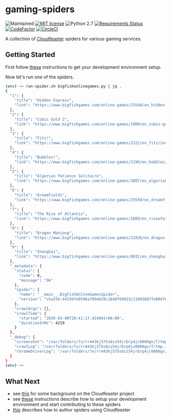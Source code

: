 # gaming-spiders

![Maintained](https://img.shields.io/maintenance/yes/2020.svg)
[![MIT license](http://img.shields.io/badge/license-MIT-brightgreen.svg)](http://opensource.org/licenses/MIT)
![Python 2.7](https://img.shields.io/badge/python-2.7-FFC100.svg?style=flat)
[![Requirements Status](https://requires.io/github/simonsdave/gaming-spiders/requirements.svg?branch=master)](https://requires.io/github/simonsdave/gaming-spiders/requirements/?branch=master)
[![CodeFactor](https://www.codefactor.io/repository/github/simonsdave/gaming-spiders/badge/master)](https://www.codefactor.io/repository/github/simonsdave/gaming-spiders/overview/master)
[![CircleCI](https://circleci.com/gh/simonsdave/gaming-spiders.svg?style=shield)](https://circleci.com/gh/simonsdave/gaming-spiders)

A collection of [Cloudfeaster](https://github.com/simonsdave/cloudfeaster)
spiders for various gaming services.

## Getting Started

First follow [these](dev_env/README.md) instructions to get your development environment setup.

Now let's run one of the spiders.

```bash
(env) ~> run-spider.sh bigfishonlinegames.py | jq .
{
  "1": {
    "title": "Hidden Express",
    "link": "https://www.bigfishgames.com/online-games/25540/en_hidden-express/index.html"
  },
  "2": {
    "title": "Cubis Gold 2",
    "link": "https://www.bigfishgames.com/online-games/1909/en_cubis-gold-2/index.html"
  },
  "3": {
    "title": "Fitz!",
    "link": "https://www.bigfishgames.com/online-games/2222/en_fitz/index.html"
  },
  "4": {
    "title": "Bubblez!",
    "link": "https://www.bigfishgames.com/online-games/2196/en_bubblez/index.html"
  },
  "5": {
    "title": "Algerian Patience Solitaire",
    "link": "https://www.bigfishgames.com/online-games/3887/en_algerian-patience-solitaire/index.html"
  },
  "6": {
    "title": "Dreamfields",
    "link": "https://www.bigfishgames.com/online-games/25550/en_dreamfields-free-to-play/index.html"
  },
  "7": {
    "title": "The Rise of Atlantis",
    "link": "https://www.bigfishgames.com/online-games/1889/en_riseofatlantis/index.html"
  },
  "8": {
    "title": "Dragon Mahjong",
    "link": "https://www.bigfishgames.com/online-games/21826/en_dragon-mahjong/index.html"
  },
  "9": {
    "title": "Shanghai",
    "link": "https://www.bigfishgames.com/online-games/8031/en_shanghai/index.html"
  },
  "_metadata": {
    "status": {
      "code": 0,
      "message": "Ok"
    },
    "spider": {
      "name": "__main__.BigFishOnlineGamesSpider",
      "version": "sha256:44336fe0596a789d429c1840f69823c11803887fe804763b66f1ab7e12aaf95e"
    },
    "crawlArgs": [],
    "crawlTime": {
      "started": "2020-03-08T20:41:17.424941+00:00",
      "durationInMs": 4219
    }
  },
  "_debug": {
    "screenshot": "/var/folders/7x/rr443kj575s8zz54jrbrp4jc0000gn/T/tmp.JYTivkpU/screenshot.png",
    "crawlLog": "/var/folders/7x/rr443kj575s8zz54jrbrp4jc0000gn/T/tmp.JYTivkpU/crawl-log.txt",
    "chromeDriverLog": "/var/folders/7x/rr443kj575s8zz54jrbrp4jc0000gn/T/tmp.JYTivkpU/chromedriver-log.txt"
  }
}
(env) ~>
```

## What Next

* see [this](https://github.com/simonsdave/cloudfeaster/blob/master/docs/story.md) for some background on the Cloudfeaster project
* see [these](docs/contributing.md) instructions
  describe how to setup your development environment and
  start contributing to these spiders
* [this](https://github.com/simonsdave/cloudfeaster/blob/master/docs/spider_authors.md) describes
  how to author spiders using Cloudfeaster
